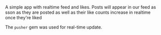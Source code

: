 A simple app with realtime feed and likes.
Posts will appear in our feed as sson as they are posted as well as their like counts increase in realtime once they're liked

The `pusher` gem was used for real-time update.
